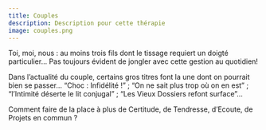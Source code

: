 ```yaml
---
title: Couples
description: Description pour cette thérapie
image: couples.png
---
```

Toi, moi, nous : au moins trois fils dont le tissage requiert un doigté particulier... Pas toujours évident de jongler avec cette gestion au quotidien!

Dans l’actualité du couple, certains gros titres font la une dont on pourrait bien se passer… “Choc : Infidélité !” ; “On ne sait plus trop où on en est” ; “l’Intimité déserte le lit conjugal” ; “Les Vieux Dossiers refont surface”...

Comment faire de la place à plus de Certitude, de Tendresse, d’Ecoute, de Projets en commun ?
